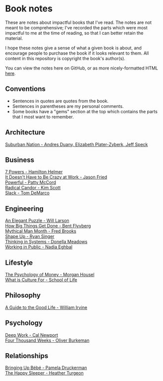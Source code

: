 # Book notes

These are notes about impactful books that I've read. The notes are not meant to be comprehensive;
I've recorded the parts which were most impactful to me at the time of reading, so that I can better
retain the material.

I hope these notes give a sense of what a given book is about, and encourage people to purchase the
book if it looks relevant to them. All content in this repository is copyright the book's author(s).

You can view the notes here on GitHub, or as more nicely-formatted HTML
[here](https://notes.philcrosby.com).

## Conventions

* Sentences in quotes are quotes from the book.
* Sentences in parentheses are my personal comments.
* Some books have a "gems" section at the top which contains the parts that I most want to remember.

## Architecture

[Suburban Nation - Andres Duany, Elizabeth Plater-Zyberk, Jeff Speck](https://notes.philcrosby.com/suburban-nation-andres-duany.html)

## Business

[7 Powers - Hamilton Helmer](https://notes.philcrosby.com/7-powers-hamilton-helmer.html)<br>
[It Doesn't Have to Be Crazy at Work - Jason Fried](https://notes.philcrosby.com/it-doesnt-have-to-be-crazy-at-work-jason-fried.html)<br>
[Powerful - Patty McCord](https://notes.philcrosby.com/powerful-patty-mccord.html)<br>
[Radical Candor - Kim Scott](https://notes.philcrosby.com/radical-candor-kim-scott.html)<br>
[Slack - Tom DeMarco](https://notes.philcrosby.com/slack-tom-demarco.html)<br>

## Engineering

[An Elegant Puzzle - Will Larson](https://notes.philcrosby.com/an-elegant-puzzle-will-larson.html)<br>
[How Big Things Get Done - Bent Flyvberg](https://notes.philcrosby.com/how-big-things-get-done-bent-flyvbjerg.html)<br>
[Mythical Man Month - Fred Brooks](https://notes.philcrosby.com/mythical-man-month-fred-brooks.html)<br>
[Shape Up - Ryan Singer](https://notes.philcrosby.com/shape-up-ryan-singer.html)<br>
[Thinking in Systems - Donella Meadows](https://notes.philcrosby.com/thinking-in-systems-donella-meadows.html)<br>
[Working in Public - Nadia Eghbal](https://notes.philcrosby.com/working-in-public-nadia-eghbal.html)

## Lifestyle

[The Psychology of Money - Morgan Housel](https://notes.philcrosby.com/the-psychology-of-money-morgan-housel.html)<br>
[What is Culture For - School of Life](https://notes.philcrosby.com/what-is-culture-for-school-of-life.html)

## Philosophy

[A Guide to the Good Life - William Irvine](https://notes.philcrosby.com/a-guide-to-the-good-life-william-irvine.html)<br>

## Psychology

[Deep Work - Cal Newport](https://notes.philcrosby.com/deep-work-cal-newport.html)<br>
[Four Thousand Weeks - Oliver Burkeman](https://notes.philcrosby.com/four-thousand-weeks-oliver-burkeman.html)


## Relationships

[Bringing Up Bébé - Pamela Druckerman](https://notes.philcrosby.com/bringing-up-bebe-pamela-druckerman.html)<br>
[The Happy Sleeper - Heather Turgeon](https://notes.philcrosby.com/the-happy-sleeper-heather-turgeon.html)
